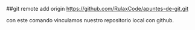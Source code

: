 ##git remote add origin https://github.com/RulaxCode/apuntes-de-git.git

con este comando vinculamos nuestro repositorio local con github.
